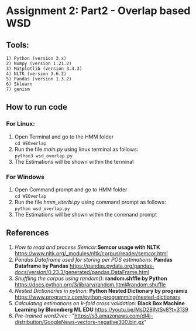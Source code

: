 # Assignment 2: Part2 - Overlap based WSD

## Tools:  

	1) Python (version 3.x)  
	2) Numpy (version 1.21.2)  
	3) Matplotlib (version 3.4.3)  
	4) NLTK (version 3.6.2)  
	5) Pandas (version 1.3.2) 
	6) Sklearn  
	7) genism

## How to run code

### For Linux:

1) Open Terminal and go to the HMM folder  
`cd WEOverlap`
2) Run the file *main.py* using linux terminal as follows:  
`python3 wsd_overlap.py`
3) The Estimations will be shown within the terminal 

### For Windows

1) Open Command prompt and go to HMM folder  
	`cd WEOverlap`
2) Run the file *hmm_viterbi.py* using command prompt as follows:  
`python wsd_overlap.py`
3) The Estimations will be shown within the command prompt   

## References

1) *How to read and process Semcor*:**Semcor usage with NLTK** https://www.nltk.org/_modules/nltk/corpus/reader/semcor.html  
2) *Pandas Dataframe used for storing per POS estimations*: **Pandas Dataframe by Pandas** https://pandas.pydata.org/pandas-docs/version/0.23.3/generated/pandas.DataFrame.html  
3) *Shuffling the corpus using random()*: **random.shffle by Python** https://docs.python.org/3/library/random.html#random.shuffle  
4) *Nested Dictionaries in python*: **Python Nested Dictionary by programiz** https://www.programiz.com/python-programming/nested-dictionary  
5) *Calculating estimations on k-fold cross validation:* **Black Box Machine Learning by Bloomberg ML EDU**  https://youtu.be/MsD28INtSv8?t=3139
6) *Pre-trained word2vec :* "https://s3.amazonaws.com/dl4j-distribution/GoogleNews-vectors-negative300.bin.gz"
